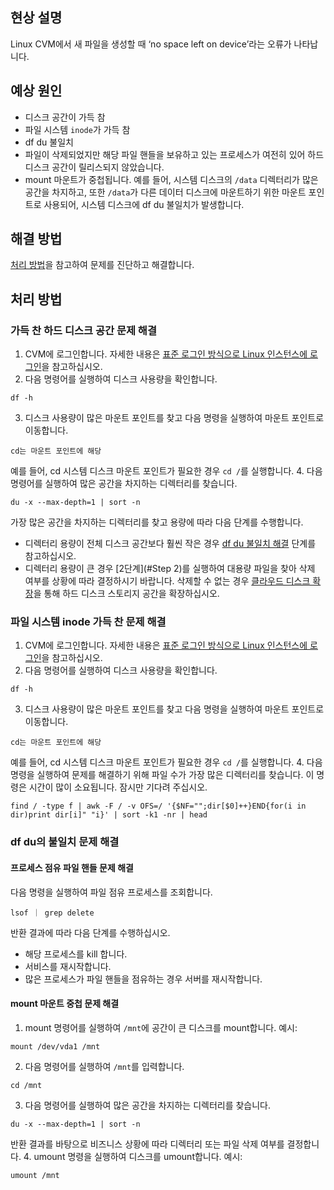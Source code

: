 ## 현상 설명
Linux CVM에서 새 파일을 생성할 때 ‘no space left on device’라는 오류가 나타납니다.


## 예상 원인
- 디스크 공간이 가득 참
- 파일 시스템 `inode`가 가득 참
-  df du 불일치
 - 파일이 삭제되었지만 해당 파일 핸들을 보유하고 있는 프로세스가 여전히 있어 하드 디스크 공간이 릴리스되지 않았습니다.
 - mount 마운트가 중첩됩니다. 예를 들어, 시스템 디스크의 `/data` 디렉터리가 많은 공간을 차지하고, 또한 `/data`가 다른 데이터 디스크에 마운트하기 위한 마운트 포인트로 사용되어, 시스템 디스크에 df du 불일치가 발생합니다.


## 해결 방법
[처리 방법](#ProcessingSteps)을 참고하여 문제를 진단하고 해결합니다.


## 처리 방법[](id:ProcessingSteps)

### 가득 찬 하드 디스크 공간 문제 해결
1. CVM에 로그인합니다. 자세한 내용은 [표준 로그인 방식으로 Linux 인스턴스에 로그인](https://intl.cloud.tencent.com/document/product/213/5436)을 참고하십시오.
2. [](id:Step2) 다음 명령어를 실행하여 디스크 사용량을 확인합니다.
```
df -h
```
3. 디스크 사용량이 많은 마운트 포인트를 찾고 다음 명령을 실행하여 마운트 포인트로 이동합니다.
```
cd는 마운트 포인트에 해당
```
예를 들어, cd 시스템 디스크 마운트 포인트가 필요한 경우 `cd /`를 실행합니다.
4. 다음 명령어를 실행하여 많은 공간을 차지하는 디렉터리를 찾습니다.
```
du -x --max-depth=1 | sort -n
```
가장 많은 공간을 차지하는 디렉터리를 찾고 용량에 따라 다음 단계를 수행합니다.
   - 디렉터리 용량이 전체 디스크 공간보다 훨씬 작은 경우 [df du 불일치 해결](#dfdu) 단계를 참고하십시오.
   - 디렉터리 용량이 큰 경우 [2단계](#Step 2)를 실행하여 대용량 파일을 찾아 삭제 여부를 상황에 따라 결정하시기 바랍니다. 삭제할 수 없는 경우 [클라우드 디스크 확장](https://intl.cloud.tencent.com/document/product/213/32377)을 통해 하드 디스크 스토리지 공간을 확장하십시오.


### 파일 시스템 inode 가득 찬 문제 해결
1. CVM에 로그인합니다. 자세한 내용은 [표준 로그인 방식으로 Linux 인스턴스에 로그인](https://intl.cloud.tencent.com/document/product/213/5436)을 참고하십시오.
2. [](id:Step2) 다음 명령어를 실행하여 디스크 사용량을 확인합니다.
```
df -h
```
3. 디스크 사용량이 많은 마운트 포인트를 찾고 다음 명령을 실행하여 마운트 포인트로 이동합니다.
```
cd는 마운트 포인트에 해당
```
예를 들어, cd 시스템 디스크 마운트 포인트가 필요한 경우 `cd /`를 실행합니다.
4. 다음 명령을 실행하여 문제를 해결하기 위해 파일 수가 가장 많은 디렉터리를 찾습니다. 이 명령은 시간이 많이 소요됩니다. 잠시만 기다려 주십시오.
```
find / -type f | awk -F / -v OFS=/ '{$NF="";dir[$0]++}END{for(i in dir)print dir[i]" "i}' | sort -k1 -nr | head
```


### df du[](id:dfdu)의 불일치 문제 해결

#### 프로세스 점유 파일 핸들 문제 해결
다음 명령을 실행하여 파일 점유 프로세스를 조회합니다.
```
lsof ｜ grep delete
```
반환 결과에 따라 다음 단계를 수행하십시오.
 - 해당 프로세스를 kill 합니다.
 - 서비스를 재시작합니다.
 - 많은 프로세스가 파일 핸들을 점유하는 경우 서버를 재시작합니다.


#### mount 마운트 중첩 문제 해결
1. mount 명령어를 실행하여 `/mnt`에 공간이 큰 디스크를 mount합니다. 예시:
```
mount /dev/vda1 /mnt
```
2. 다음 명령어를 실행하여 `/mnt`를 입력합니다.
```
cd /mnt
```
3. 다음 명령어를 실행하여 많은 공간을 차지하는 디렉터리를 찾습니다.
```
du -x --max-depth=1 | sort -n
```
반환 결과를 바탕으로 비즈니스 상황에 따라 디렉터리 또는 파일 삭제 여부를 결정합니다.
4. umount 명령을 실행하여 디스크를 umount합니다. 예시:
```
umount /mnt
```
